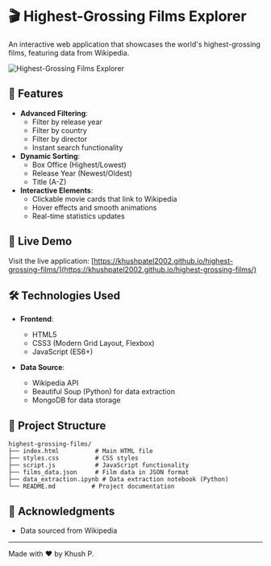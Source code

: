 # 🎬 Highest-Grossing Films Explorer

An interactive web application that showcases the world's highest-grossing films, featuring data from Wikipedia.

![Highest-Grossing Films Explorer](image.png)

## 🌟 Features

- **Advanced Filtering**:
  - Filter by release year
  - Filter by country
  - Filter by director
  - Instant search functionality
- **Dynamic Sorting**:
  - Box Office (Highest/Lowest)
  - Release Year (Newest/Oldest)
  - Title (A-Z)
- **Interactive Elements**:
  - Clickable movie cards that link to Wikipedia
  - Hover effects and smooth animations
  - Real-time statistics updates

## 🚀 Live Demo

Visit the live application: [https://khushpatel2002.github.io/highest-grossing-films/](https://khushpatel2002.github.io/highest-grossing-films/)

## 🛠️ Technologies Used

- **Frontend**:
  - HTML5
  - CSS3 (Modern Grid Layout, Flexbox)
  - JavaScript (ES6+) 

- **Data Source**:
  - Wikipedia API
  - Beautiful Soup (Python) for data extraction
  - MongoDB for data storage

## 📁 Project Structure

```
highest-grossing-films/
├── index.html          # Main HTML file
├── styles.css          # CSS styles
├── script.js           # JavaScript functionality
├── films_data.json     # Film data in JSON format
├── data_extraction.ipynb # Data extraction notebook (Python)
└── README.md          # Project documentation
```
 
## 👏 Acknowledgments

- Data sourced from Wikipedia
 
---
Made with ❤️ by Khush P.







